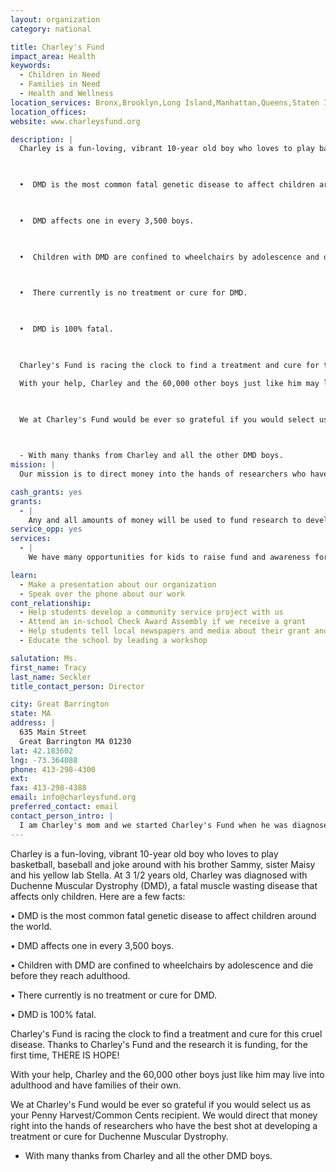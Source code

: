 ```yaml
---
layout: organization
category: national

title: Charley's Fund
impact_area: Health
keywords: 
  - Children in Need
  - Families in Need
  - Health and Wellness
location_services: Bronx,Brooklyn,Long Island,Manhattan,Queens,Staten Island,Greater New York
location_offices: 
website: www.charleysfund.org

description: |
  Charley is a fun-loving, vibrant 10-year old boy who loves to play basketball, baseball and joke around with his brother Sammy, sister Maisy and his yellow lab Stella.  At 3 1/2 years old, Charley was diagnosed with Duchenne Muscular Dystrophy (DMD), a fatal muscle wasting disease that affects only children.     Here are a few facts:

  

  •  DMD is the most common fatal genetic disease to affect children around the world.

  

  •  DMD affects one in every 3,500 boys.

  

  •  Children with DMD are confined to wheelchairs by adolescence and die before they reach adulthood.

  

  •  There currently is no treatment or cure for DMD.

  

  •  DMD is 100% fatal.

  

  Charley's Fund is racing the clock to find a treatment and cure for this cruel disease.  Thanks to Charley's Fund and the research it is funding, for the first time, THERE IS HOPE!  

  With your help, Charley and the 60,000 other boys just like him may live into adulthood and have families of their own.

  

  We at Charley's Fund would be ever so grateful if you would select us as your Penny Harvest/Common Cents recipient.  We would direct that money right into the hands of researchers who have the best shot at developing a treatment or cure for Duchenne Muscular Dystrophy.

  

  - With many thanks from Charley and all the other DMD boys.
mission: |
  Our mission is to direct money into the hands of researchers who have the best shot at developing a treatment or cure for Duchenne Muscular Dystrophy.  Our goal is to cure DMD in time to save Charley's life and the lives of thousands of children like him.  Charley is a relative of people in the Dalton School Community.

cash_grants: yes
grants: 
  - |
    Any and all amounts of money will be used to fund research to develop a treatment or cure for Duchenne Muscular Dystrophy and put DMD boys into human clinical trials which could save their lives.
service_opp: yes
services: 
  - |
    We have many opportunities for kids to raise fund and awareness for Charley's Fund and DMD and always welcome new ideas.

learn: 
  - Make a presentation about our organization
  - Speak over the phone about our work
cont_relationship: 
  - Help students develop a community service project with us
  - Attend an in-school Check Award Assembly if we receive a grant
  - Help students tell local newspapers and media about their grant and/or project with us
  - Educate the school by leading a workshop

salutation: Ms.
first_name: Tracy
last_name: Seckler
title_contact_person: Director

city: Great Barrington
state: MA
address: |
  635 Main Street  
  Great Barrington MA 01230
lat: 42.183602
lng: -73.364088
phone: 413-298-4300
ext: 
fax: 413-298-4388
email: info@charleysfund.org
preferred_contact: email
contact_person_intro: |
  I am Charley's mom and we started Charley's Fund when he was diagnosed with DMD.  We are continuing our fight to find a cure or treatment for this disease and hope that you will join us in our quest.
---
```

Charley is a fun-loving, vibrant 10-year old boy who loves to play basketball, baseball and joke around with his brother Sammy, sister Maisy and his yellow lab Stella.  At 3 1/2 years old, Charley was diagnosed with Duchenne Muscular Dystrophy (DMD), a fatal muscle wasting disease that affects only children.     Here are a few facts:



•  DMD is the most common fatal genetic disease to affect children around the world.



•  DMD affects one in every 3,500 boys.



•  Children with DMD are confined to wheelchairs by adolescence and die before they reach adulthood.



•  There currently is no treatment or cure for DMD.



•  DMD is 100% fatal.



Charley's Fund is racing the clock to find a treatment and cure for this cruel disease.  Thanks to Charley's Fund and the research it is funding, for the first time, THERE IS HOPE!  

With your help, Charley and the 60,000 other boys just like him may live into adulthood and have families of their own.



We at Charley's Fund would be ever so grateful if you would select us as your Penny Harvest/Common Cents recipient.  We would direct that money right into the hands of researchers who have the best shot at developing a treatment or cure for Duchenne Muscular Dystrophy.



- With many thanks from Charley and all the other DMD boys.